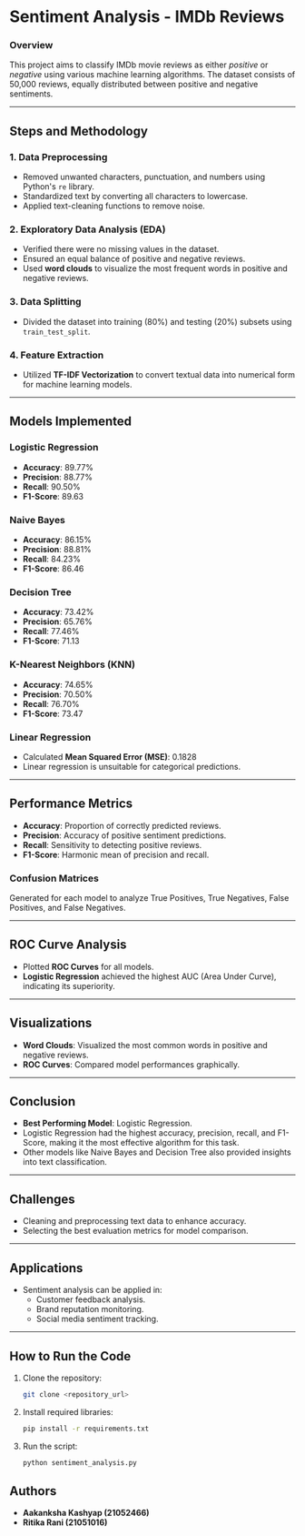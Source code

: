 # **Sentiment Analysis - IMDb Reviews**

### **Overview**
This project aims to classify IMDb movie reviews as either *positive* or *negative* using various machine learning algorithms. The dataset consists of 50,000 reviews, equally distributed between positive and negative sentiments.

---

## **Steps and Methodology**

### **1. Data Preprocessing**
- Removed unwanted characters, punctuation, and numbers using Python's `re` library.
- Standardized text by converting all characters to lowercase.
- Applied text-cleaning functions to remove noise.

### **2. Exploratory Data Analysis (EDA)**
- Verified there were no missing values in the dataset.
- Ensured an equal balance of positive and negative reviews.
- Used **word clouds** to visualize the most frequent words in positive and negative reviews.

### **3. Data Splitting**
- Divided the dataset into training (80%) and testing (20%) subsets using `train_test_split`.

### **4. Feature Extraction**
- Utilized **TF-IDF Vectorization** to convert textual data into numerical form for machine learning models.

---

## **Models Implemented**

### **Logistic Regression**
- **Accuracy**: 89.77%
- **Precision**: 88.77%
- **Recall**: 90.50%
- **F1-Score**: 89.63

### **Naive Bayes**
- **Accuracy**: 86.15%
- **Precision**: 88.81%
- **Recall**: 84.23%
- **F1-Score**: 86.46

### **Decision Tree**
- **Accuracy**: 73.42%
- **Precision**: 65.76%
- **Recall**: 77.46%
- **F1-Score**: 71.13

### **K-Nearest Neighbors (KNN)**
- **Accuracy**: 74.65%
- **Precision**: 70.50%
- **Recall**: 76.70%
- **F1-Score**: 73.47

### **Linear Regression**
- Calculated **Mean Squared Error (MSE)**: 0.1828
- Linear regression is unsuitable for categorical predictions.

---

## **Performance Metrics**
- **Accuracy**: Proportion of correctly predicted reviews.
- **Precision**: Accuracy of positive sentiment predictions.
- **Recall**: Sensitivity to detecting positive reviews.
- **F1-Score**: Harmonic mean of precision and recall.

### **Confusion Matrices**
Generated for each model to analyze True Positives, True Negatives, False Positives, and False Negatives.

---

## **ROC Curve Analysis**
- Plotted **ROC Curves** for all models.
- **Logistic Regression** achieved the highest AUC (Area Under Curve), indicating its superiority.

---

## **Visualizations**
- **Word Clouds**: Visualized the most common words in positive and negative reviews.
- **ROC Curves**: Compared model performances graphically.

---

## **Conclusion**
- **Best Performing Model**: Logistic Regression.
- Logistic Regression had the highest accuracy, precision, recall, and F1-Score, making it the most effective algorithm for this task.
- Other models like Naive Bayes and Decision Tree also provided insights into text classification.

---

## **Challenges**
- Cleaning and preprocessing text data to enhance accuracy.
- Selecting the best evaluation metrics for model comparison.

---

## **Applications**
- Sentiment analysis can be applied in:
  - Customer feedback analysis.
  - Brand reputation monitoring.
  - Social media sentiment tracking.

---

## **How to Run the Code**
1. Clone the repository:
   ```bash
   git clone <repository_url>
   ```

2. Install required libraries:

   ```bash
   pip install -r requirements.txt
   ```
3. Run the script:
   ```bash
   python sentiment_analysis.py
   ```
## **Authors**
- **Aakanksha Kashyap (21052466)**
- **Ritika Rani (21051016)**




